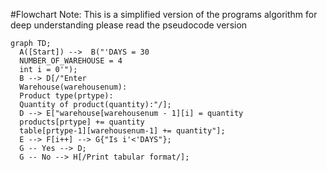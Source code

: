 #Flowchart
Note: This is a simplified version of the programs algorithm for deep understanding please read the pseudocode version
  
```mermaid
graph TD;
  A([Start]) -->  B("'DAYS = 30
  NUMBER_OF_WAREHOUSE = 4
  int i = 0'");
  B --> D[/"Enter
  Warehouse(warehousenum):
  Product type(prtype):
  Quantity of product(quantity):"/];
  D --> E["warehouse[warehousenum - 1][i] = quantity
  products[prtype] += quantity
  table[prtype-1][warehousenum-1] += quantity"];
  E --> F[i++] --> G{"Is i'<'DAYS"};
  G -- Yes --> D;
  G -- No --> H[/Print tabular format/];
